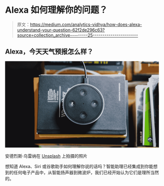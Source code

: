 # Alexa 如何理解你的问题？

> 原文：<https://medium.com/analytics-vidhya/how-does-alexa-understand-your-question-62f2de296c63?source=collection_archive---------25----------------------->

## Alexa，今天天气预报怎么样？

![](img/d202b34eb6e78bf147718af7487836db.png)

安德烈斯·乌雷纳在 [Unsplash](https://unsplash.com?utm_source=medium&utm_medium=referral) 上拍摄的照片

想知道 Alexa、Siri 或谷歌助手如何理解你说的话吗？智能助理已经集成到你能想到的任何电子产品中，从智能扬声器到微波炉，我们已经开始认为它们是理所当然的。